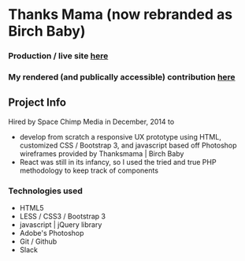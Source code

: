 # Thanks Mama (now rebranded as Birch Baby)

### Production / live site [here](https://www.birchbaby.com/)

### My rendered (and publically accessible) contribution [here](http://marknewman.me/thanksmama.com/)

## Project Info
Hired by Space Chimp Media in December, 2014 to
- develop from scratch a responsive UX prototype using HTML, customized CSS / Bootstrap 3, and javascript based off Photoshop wireframes provided by Thanksmama | Birch Baby
- React was still in its infancy, so I used the tried and true PHP methodology to keep track of components

### Technologies used
- HTML5
- LESS / CSS3 / Bootstrap 3
- javascript | jQuery library
- Adobe's Photoshop
- Git / Github
- Slack
